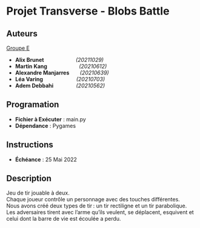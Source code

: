 # Projet Transverse - Blobs Battle

## Auteurs

<ins>Groupe E</ins>

- **Alix Brunet**      _(20211029)_
- **Martin Kang**      _(20210612)_
- **Alexandre Manjarres**  _(20210639)_
- **Léa Varing**        _(20210703)_
- **Adem Debbahi**             _(20210562)_
  
## Programation

- **Fichier à Exécuter** : main.py
- **Dépendance** : Pygames

## Instructions

- **Échéance** : 25 Mai 2022

## Description

Jeu de tir jouable à deux.  
Chaque joueur contrôle un personnage avec des touches différentes.  
Nous avons créé deux types de tir : un tir rectiligne et un tir parabolique.  
Les adversaires tirent avec l’arme qu’ils veulent, se déplacent, esquivent et celui dont la barre de vie est écoulée a perdu.   
